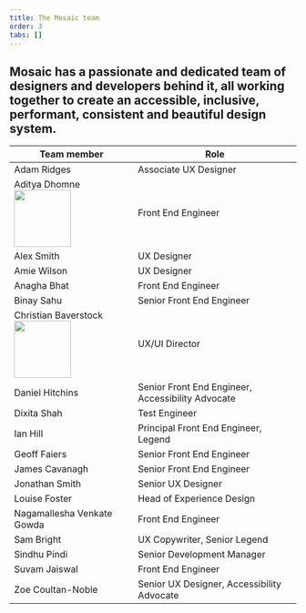 ```yaml
---
title: The Mosaic team
order: 3
tabs: []
---
```

## Mosaic has a passionate and dedicated team of designers and developers behind it, all working together to create an accessible, inclusive, performant, consistent and beautiful design system.

| Team member | Role                 |
| ----------- | -------------------- |
| Adam Ridges | Associate UX Designer |
| Aditya Dhomne <img src="/assets/img/aditya.png" width="100px"/> | Front End Engineer |
| Alex Smith | UX Designer |
| Amie Wilson | UX Designer |
| Anagha Bhat | Front End Engineer |
| Binay Sahu | Senior Front End Engineer |
| Christian Baverstock <img src="/assets/img/me.jpg" width="100px"/> | UX/UI Director |
| Daniel Hitchins | Senior Front End Engineer, Accessibility Advocate |
| Dixita Shah | Test Engineer |
| Ian Hill | Principal Front End Engineer, Legend |
| Geoff Faiers | Senior Front End Engineer |
| James Cavanagh | Senior Front End Engineer |
| Jonathan Smith | Senior UX Designer |
| Louise Foster | Head of Experience Design |
| Nagamallesha Venkate Gowda | Front End Engineer |
| Sam Bright | UX Copywriter, Senior Legend |
| Sindhu Pindi | Senior Development Manager |
| Suvam Jaiswal | Front End Engineer |
| Zoe Coultan-Noble | Senior UX Designer, Accessibility Advocate |


